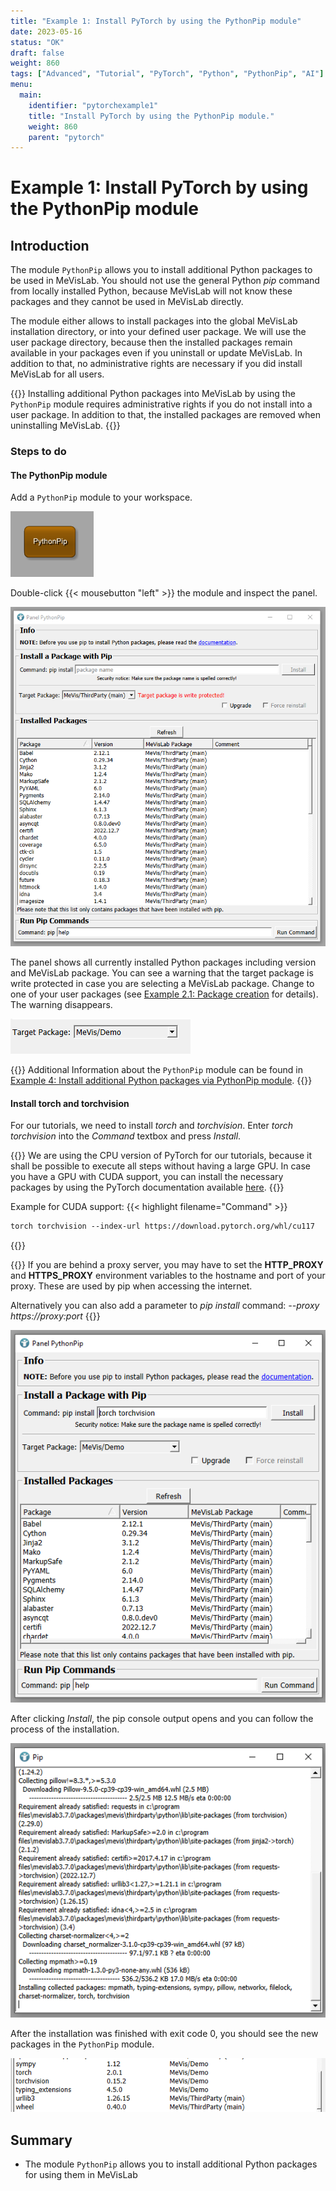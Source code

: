 ```yaml
---
title: "Example 1: Install PyTorch by using the PythonPip module"
date: 2023-05-16
status: "OK"
draft: false
weight: 860
tags: ["Advanced", "Tutorial", "PyTorch", "Python", "PythonPip", "AI"]
menu: 
  main:
    identifier: "pytorchexample1"
    title: "Install PyTorch by using the PythonPip module."
    weight: 860
    parent: "pytorch"
---
```

# Example 1: Install PyTorch by using the PythonPip module

## Introduction
The module `PythonPip` allows you to install additional Python packages to be used in MeVisLab. You should not use the general Python *pip* command from locally installed Python, because MeVisLab will not know these packages and they cannot be used in MeVisLab directly.

The module either allows to install packages into the global MeVisLab installation directory, or into your defined user package. We will use the user package directory, because then the installed packages remain available in your packages even if you uninstall or update MeVisLab. In addition to that, no administrative rights are necessary if you did install MeVisLab for all users.

{{<alert class="warning" caption="Warning">}}
Installing additional Python packages into MeVisLab by using the `PythonPip` module requires administrative rights if you do not install into a user package. In addition to that, the installed packages are removed when uninstalling MeVisLab.
{{</alert>}}

### Steps to do
#### The PythonPip module
Add a `PythonPip` module to your workspace. 

![PythonPip module](/images/tutorials/thirdparty/pytorch_example1_1.png "PythonPip module")

Double-click {{< mousebutton "left" >}} the module and inspect the panel.

![PythonPip panel](/images/tutorials/thirdparty/pytorch_example1_2.png "PythonPip panel")

The panel shows all currently installed Python packages including version and MeVisLab package. You can see a warning that the target package is write protected in case you are selecting a MeVisLab package. Change to one of your user packages (see [Example 2.1: Package creation](/tutorials/basicmechanisms/macromodules/package/) for details). The warning disappears.

![Select user package](/images/tutorials/thirdparty/pytorch_example1_3.png "Select user package")

{{<alert class="info" caption="Additional Information">}}
Additional Information about the `PythonPip` module can be found in [Example 4: Install additional Python packages via PythonPip module](/tutorials/basicmechanisms/macromodules/pythonpip "PythonPip module").
{{</alert>}}

#### Install torch and torchvision
For our tutorials, we need to install *torch* and *torchvision*. Enter *torch torchvision* into the *Command* textbox and press *Install*.

{{<alert class="info" caption="Info">}}
We are using the CPU version of PyTorch for our tutorials, because it shall be possible to execute all steps without having a large GPU. In case you have a GPU with CUDA support, you can install the necessary packages by using the PyTorch documentation available [here](https://pytorch.org/get-started/locally "PyTorch documentation").
{{</alert>}}

Example for CUDA support:
{{< highlight filename="Command" >}}
```txt
torch torchvision --index-url https://download.pytorch.org/whl/cu117

```
{{</highlight>}}

{{<alert class="info" caption="Attention">}}
If you are behind a proxy server, you may have to set the **HTTP_PROXY** and **HTTPS_PROXY** environment variables to the hostname and port of your proxy. These are used by pip when accessing the internet.

Alternatively you can also add a parameter to *pip install* command: *--proxy https://proxy:port*
{{</alert>}}

![Install torch and torchvision](/images/tutorials/thirdparty/pytorch_example1_4.png "Install torch and torchvision")

After clicking *Install*, the pip console output opens and you can follow the process of the installation.

![Python pip output](/images/tutorials/thirdparty/pytorch_example1_5.png "Python pip output")

After the installation was finished with exit code 0, you should see the new packages in the `PythonPip` module.

![PyTorch installed](/images/tutorials/thirdparty/pytorch_example1_6.png "PyTorch installed")


## Summary
* The module `PythonPip` allows you to install additional Python packages for using them in MeVisLab
